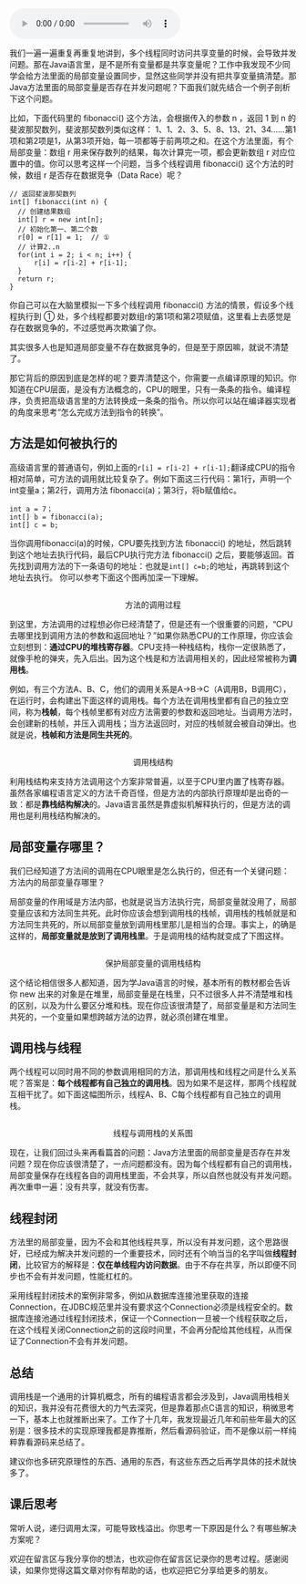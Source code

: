 <audio title="11 _ Java线程（下）：为什么局部变量是线程安全的？" src="https://static001.geekbang.org/resource/audio/db/29/db68790283e75fd25877579cad982129.mp3" controls="controls"></audio> 
<p>我们一遍一遍重复再重复地讲到，多个线程同时访问共享变量的时候，会导致并发问题。那在Java语言里，是不是所有变量都是共享变量呢？工作中我发现不少同学会给方法里面的局部变量设置同步，显然这些同学并没有把共享变量搞清楚。那Java方法里面的局部变量是否存在并发问题呢？下面我们就先结合一个例子剖析下这个问题。</p><p>比如，下面代码里的 fibonacci() 这个方法，会根据传入的参数 n ，返回 1 到 n 的斐波那契数列，斐波那契数列类似这样： 1、1、2、3、5、8、13、21、34……第1项和第2项是1，从第3项开始，每一项都等于前两项之和。在这个方法里面，有个局部变量：数组 r 用来保存数列的结果，每次计算完一项，都会更新数组 r 对应位置中的值。你可以思考这样一个问题，当多个线程调用 fibonacci() 这个方法的时候，数组 r 是否存在数据竞争（Data Race）呢？</p><pre><code>// 返回斐波那契数列
int[] fibonacci(int n) {
  // 创建结果数组
  int[] r = new int[n];
  // 初始化第一、第二个数
  r[0] = r[1] = 1;  // ①
  // 计算2..n
  for(int i = 2; i &lt; n; i++) {
      r[i] = r[i-2] + r[i-1];
  }
  return r;
}
</code></pre><p>你自己可以在大脑里模拟一下多个线程调用 fibonacci() 方法的情景，假设多个线程执行到 ① 处，多个线程都要对数组r的第1项和第2项赋值，这里看上去感觉是存在数据竞争的，不过感觉再次欺骗了你。</p><p>其实很多人也是知道局部变量不存在数据竞争的，但是至于原因嘛，就说不清楚了。</p><!-- [[[read_end]]] --><p>那它背后的原因到底是怎样的呢？要弄清楚这个，你需要一点编译原理的知识。你知道在CPU层面，是没有方法概念的，CPU的眼里，只有一条条的指令。编译程序，负责把高级语言里的方法转换成一条条的指令。所以你可以站在编译器实现者的角度来思考“怎么完成方法到指令的转换”。</p><h2>方法是如何被执行的</h2><p>高级语言里的普通语句，例如上面的<code>r[i] = r[i-2] + r[i-1];</code>翻译成CPU的指令相对简单，可方法的调用就比较复杂了。例如下面这三行代码：第1行，声明一个int变量a；第2行，调用方法 fibonacci(a)；第3行，将b赋值给c。</p><pre><code>int a = 7；
int[] b = fibonacci(a);
int[] c = b;
</code></pre><p>当你调用fibonacci(a)的时候，CPU要先找到方法 fibonacci() 的地址，然后跳转到这个地址去执行代码，最后CPU执行完方法  fibonacci() 之后，要能够返回。首先找到调用方法的下一条语句的地址：也就是<code>int[] c=b;</code>的地址，再跳转到这个地址去执行。 你可以参考下面这个图再加深一下理解。</p><p><img src="https://static001.geekbang.org/resource/image/9b/1f/9bd881b545e1c67142486f6594dc9d1f.png" alt=""></p><center><span class="reference">方法的调用过程</span></center><p>到这里，方法调用的过程想必你已经清楚了，但是还有一个很重要的问题，“CPU去哪里找到调用方法的参数和返回地址？”如果你熟悉CPU的工作原理，你应该会立刻想到：<strong>通过CPU的堆栈寄存器</strong>。CPU支持一种栈结构，栈你一定很熟悉了，就像手枪的弹夹，先入后出。因为这个栈是和方法调用相关的，因此经常被称为<strong>调用栈</strong>。</p><p>例如，有三个方法A、B、C，他们的调用关系是A-&gt;B-&gt;C（A调用B，B调用C），在运行时，会构建出下面这样的调用栈。每个方法在调用栈里都有自己的独立空间，称为<strong>栈帧</strong>，每个栈帧里都有对应方法需要的参数和返回地址。当调用方法时，会创建新的栈帧，并压入调用栈；当方法返回时，对应的栈帧就会被自动弹出。也就是说，<strong>栈帧和方法是同生共死的</strong>。</p><p><img src="https://static001.geekbang.org/resource/image/67/c7/674bb47feccbf55cf0b6acc5c92e4fc7.png" alt=""></p><center><span class="reference">调用栈结构</span></center><p>利用栈结构来支持方法调用这个方案非常普遍，以至于CPU里内置了栈寄存器。虽然各家编程语言定义的方法千奇百怪，但是方法的内部执行原理却是出奇的一致：都是<strong>靠栈结构解决</strong>的。Java语言虽然是靠虚拟机解释执行的，但是方法的调用也是利用栈结构解决的。</p><h2>局部变量存哪里？</h2><p>我们已经知道了方法间的调用在CPU眼里是怎么执行的，但还有一个关键问题：方法内的局部变量存哪里？</p><p>局部变量的作用域是方法内部，也就是说当方法执行完，局部变量就没用了，局部变量应该和方法同生共死。此时你应该会想到调用栈的栈帧，调用栈的栈帧就是和方法同生共死的，所以局部变量放到调用栈里那儿是相当的合理。事实上，的确是这样的，<strong>局部变量就是放到了调用栈里</strong>。于是调用栈的结构就变成了下图这样。</p><p><img src="https://static001.geekbang.org/resource/image/ec/9c/ece8c32d23e4777c370f594c97762a9c.png" alt=""></p><center><span class="reference">保护局部变量的调用栈结构</span></center><p>这个结论相信很多人都知道，因为学Java语言的时候，基本所有的教材都会告诉你 new 出来的对象是在堆里，局部变量是在栈里，只不过很多人并不清楚堆和栈的区别，以及为什么要区分堆和栈。现在你应该很清楚了，局部变量是和方法同生共死的，一个变量如果想跨越方法的边界，就必须创建在堆里。</p><h2>调用栈与线程</h2><p>两个线程可以同时用不同的参数调用相同的方法，那调用栈和线程之间是什么关系呢？答案是：<strong>每个线程都有自己独立的调用栈</strong>。因为如果不是这样，那两个线程就互相干扰了。如下面这幅图所示，线程A、B、C每个线程都有自己独立的调用栈。</p><p><img src="https://static001.geekbang.org/resource/image/84/1a/840cb955e521bd51776dbcdad3dba11a.png" alt=""></p><center><span class="reference">线程与调用栈的关系图</span></center><p>现在，让我们回过头来再看篇首的问题：Java方法里面的局部变量是否存在并发问题？现在你应该很清楚了，一点问题都没有。因为每个线程都有自己的调用栈，局部变量保存在线程各自的调用栈里面，不会共享，所以自然也就没有并发问题。再次重申一遍：没有共享，就没有伤害。</p><h2>线程封闭</h2><p>方法里的局部变量，因为不会和其他线程共享，所以没有并发问题，这个思路很好，已经成为解决并发问题的一个重要技术，同时还有个响当当的名字叫做<strong>线程封闭</strong>，比较官方的解释是：<strong>仅在单线程内访问数据</strong>。由于不存在共享，所以即便不同步也不会有并发问题，性能杠杠的。</p><p>采用线程封闭技术的案例非常多，例如从数据库连接池里获取的连接Connection，在JDBC规范里并没有要求这个Connection必须是线程安全的。数据库连接池通过线程封闭技术，保证一个Connection一旦被一个线程获取之后，在这个线程关闭Connection之前的这段时间里，不会再分配给其他线程，从而保证了Connection不会有并发问题。</p><h2>总结</h2><p>调用栈是一个通用的计算机概念，所有的编程语言都会涉及到，Java调用栈相关的知识，我并没有花费很大的力气去深究，但是靠着那点C语言的知识，稍微思考一下，基本上也就推断出来了。工作了十几年，我发现最近几年和前些年最大的区别是：很多技术的实现原理我都是靠推断，然后看源码验证，而不是像以前一样纯粹靠看源码来总结了。</p><p>建议你也多研究原理性的东西、通用的东西，有这些东西之后再学具体的技术就快多了。</p><h2>课后思考</h2><p>常听人说，递归调用太深，可能导致栈溢出。你思考一下原因是什么？有哪些解决方案呢？</p><p>欢迎在留言区与我分享你的想法，也欢迎你在留言区记录你的思考过程。感谢阅读，如果你觉得这篇文章对你有帮助的话，也欢迎把它分享给更多的朋友。</p><p></p>